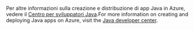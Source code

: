 <span data-ttu-id="ebcd6-101">Per altre informazioni sulla creazione e distribuzione di app Java in Azure, vedere il [Centro per sviluppatori Java](https://docs.microsoft.com/java/api).</span><span class="sxs-lookup"><span data-stu-id="ebcd6-101">For more information on creating and deploying Java apps on Azure, visit the [Java developer center](https://docs.microsoft.com/java/api).</span></span>